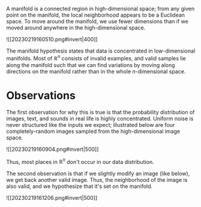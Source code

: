 A manifold is a connected region in high-dimensional space; from any given point on the manifold, the local neighborhood appears to be a Euclidean space. To move around the manifold, we use fewer dimensions than if we moved around anywhere in the high-dimensional space.

![[20230219160510.png#invert|400]]

The manifold hypothesis states that data is concentrated in low-dimensional manifolds. Most of $\mathbb{R}^n$ consists of invalid examples, and valid samples lie along the manifold such that we can find variations by moving along directions on the manifold rather than in the whole $n$-dimensional space.

# Observations
The first observation for why this is true is that the probability distribution of images, text, and sounds in real life is highly concentrated. Uniform noise is never structured like the inputs we expect; illustrated below are four completely-random images sampled from the high-dimensional image space.

![[20230219160904.png#invert|500]]

Thus, most places in $\mathbb{R}^n$ don't occur in our data distribution.

The second observation is that if we slightly modify an image (like below), we get back another valid image. Thus, the neighborhood of the image is also valid, and we hypothesize that it's set on the manifold.

![[20230219161206.png#invert|500]]